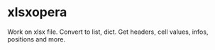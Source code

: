 # xlsxopera
Work on xlsx file. Convert to list, dict. Get headers, cell values, infos, positions and more.
